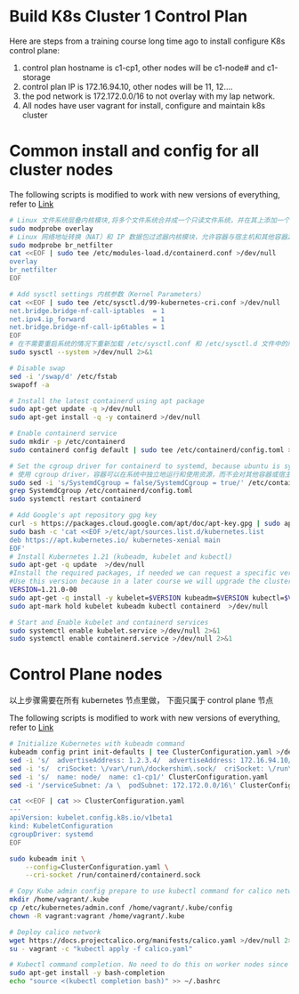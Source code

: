 # Build K8s Cluster 1 Control Plan


Here are steps from a training course long time ago to install configure K8s control plane:

1. control plan hostname is c1-cp1, other nodes will be c1-node# and c1-storage
1. control plan IP is 172.16.94.10, other nodes will be 11, 12....
1. the pod network is 172.172.0.0/16 to not overlay with my lap network.
1. All nodes have user vagrant for install, configure and maintain k8s cluster

# Common install and config for all cluster nodes
The following scripts is modified to work with new versions of everything, refer to [Link](../build-k8s-cluster-2023-control-plan)
```bash
# Linux 文件系统层叠内核模块,将多个文件系统合并成一个只读文件系统，并在其上添加一个可写层
sudo modprobe overlay
# Linux 网络地址转换（NAT）和 IP 数据包过滤器内核模块，允许容器与宿主机和其他容器之间进行网络通信
sudo modprobe br_netfilter
cat <<EOF | sudo tee /etc/modules-load.d/containerd.conf >/dev/null
overlay
br_netfilter
EOF

# Add sysctl settings 内核参数（Kernel Parameters）
cat <<EOF | sudo tee /etc/sysctl.d/99-kubernetes-cri.conf >/dev/null
net.bridge.bridge-nf-call-iptables  = 1
net.ipv4.ip_forward                 = 1
net.bridge.bridge-nf-call-ip6tables = 1
EOF
# 在不需要重启系统的情况下重新加载 /etc/sysctl.conf 和 /etc/sysctl.d 文件中的所有设置
sudo sysctl --system >/dev/null 2>&1

# Disable swap
sed -i '/swap/d' /etc/fstab
swapoff -a

# Install the latest containerd using apt package
sudo apt-get update -q >/dev/null
sudo apt-get install -q -y containerd >/dev/null

# Enable containerd service
sudo mkdir -p /etc/containerd
sudo containerd config default | sudo tee /etc/containerd/config.toml >/dev/null

# Set the cgroup driver for containerd to systemd, because ubuntu is systemd system
# 使用 cgroup driver，容器可以在系统中独立地运行和使用资源，而不会对其他容器或宿主机造成干扰
sudo sed -i 's/SystemdCgroup = false/SystemdCgroup = true/' /etc/containerd/config.toml
grep SystemdCgroup /etc/containerd/config.toml
sudo systemctl restart containerd

# Add Google's apt repository gpg key
curl -s https://packages.cloud.google.com/apt/doc/apt-key.gpg | sudo apt-key add -
sudo bash -c 'cat <<EOF >/etc/apt/sources.list.d/kubernetes.list
deb https://apt.kubernetes.io/ kubernetes-xenial main
EOF'
# Install Kubernetes 1.21 (kubeadm, kubelet and kubectl)
sudo apt-get -q update  >/dev/null
#Install the required packages, if needed we can request a specific version. 
#Use this version because in a later course we will upgrade the cluster to a newer version.
VERSION=1.21.0-00
sudo apt-get -q install -y kubelet=$VERSION kubeadm=$VERSION kubectl=$VERSION  >/dev/null
sudo apt-mark hold kubelet kubeadm kubectl containerd  >/dev/null

# Start and Enable kubelet and containerd services
sudo systemctl enable kubelet.service >/dev/null 2>&1
sudo systemctl enable containerd.service >/dev/null 2>&1
```
# Control Plane nodes
以上步骤需要在所有 kubernetes 节点里做， 下面只属于 control plane 节点

The following scripts is modified to work with new versions of everything, refer to [Link](../build-k8s-cluster-2023-control-plan)
```bash
# Initialize Kubernetes with kubeadm command
kubeadm config print init-defaults | tee ClusterConfiguration.yaml >/dev/null
sed -i 's/  advertiseAddress: 1.2.3.4/  advertiseAddress: 172.16.94.10/' ClusterConfiguration.yaml
sed -i 's/  criSocket: \/var\/run\/dockershim\.sock/  criSocket: \/run\/containerd\/containerd\.sock/' ClusterConfiguration.yaml
sed -i 's/  name: node/  name: c1-cp1/' ClusterConfiguration.yaml
sed -i '/serviceSubnet: /a \  podSubnet: 172.172.0.0/16\' ClusterConfiguration.yaml

cat <<EOF | cat >> ClusterConfiguration.yaml
---
apiVersion: kubelet.config.k8s.io/v1beta1
kind: KubeletConfiguration
cgroupDriver: systemd
EOF

sudo kubeadm init \
    --config=ClusterConfiguration.yaml \
    --cri-socket /run/containerd/containerd.sock

# Copy Kube admin config prepare to use kubectl command for calico network
mkdir /home/vagrant/.kube
cp /etc/kubernetes/admin.conf /home/vagrant/.kube/config
chown -R vagrant:vagrant /home/vagrant/.kube

# Deploy calico network
wget https://docs.projectcalico.org/manifests/calico.yaml >/dev/null 2>&1
su - vagrant -c "kubectl apply -f calico.yaml"

# Kubectl command completion. No need to do this on worker nodes since we use this control plane node as work bench.
sudo apt-get install -y bash-completion
echo "source <(kubectl completion bash)" >> ~/.bashrc
```

